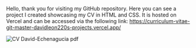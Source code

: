Hello, thank you for visiting my GitHub repository. Here you can see a project I created showcasing my CV in HTML and CSS. It is hosted on Vercel and can be accessed via the following link: https://curriculum-vitae-git-master-davidleon220s-projects.vercel.app/

![CV David-Echenagucia pdf](https://github.com/davidleon220/Curriculum_vitae/assets/106166876/d68026cb-c72e-4439-b4d4-1f30c6eb473a)
